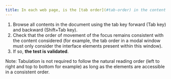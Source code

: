 ```yaml
---
title: In each web page, is the [tab order](#tab-order) in the content [consistent](#comprehensible-reading-order)?
---
```


1. Browse all contents in the document using the tab key forward (Tab key) and backward (Shift+Tab key).
2. Check that the order of movement of the focus remains consistent with the content considered (for example, the tab order in a modal window must only consider the interface elements present within this window).
3. If so, **the test is validated**.

Note: Tabulation is not required to follow the natural reading order (left to right and top to bottom for example) as long as the elements are accessible in a consistent order.
